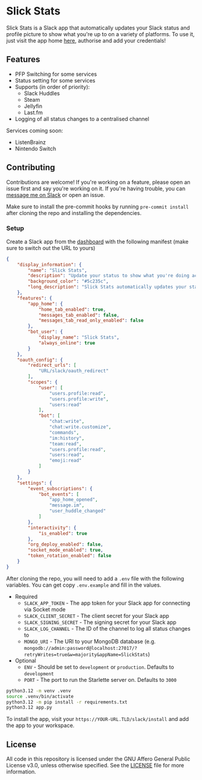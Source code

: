 # Slick Stats

Slick Stats is a Slack app that automatically updates your Slack status and profile picture to show what you're up to on a variety of platforms. To use it, just visit the app home [here](https://hackclub.slack.com/app_redirect?channel="U0754EVVCD9"), authorise and add your credentials!

## Features

- PFP Switching for some services
- Status setting for some services
- Supports (in order of priority):
  - Slack Huddles
  - Steam
  - Jellyfin
  - Last.fm
- Logging of all status changes to a centralised channel
 
Services coming soon:
- ListenBrainz
- Nintendo Switch

## Contributing
Contributions are welcome! If you're working on a feature, please open an issue first and say you're working on it. If you're having trouble, you can [message me on Slack](https://hackclub.slack.com/app_redirect?channel="U054VC2KM9P") or open an issue.

Make sure to install the pre-commit hooks by running `pre-commit install` after cloning the repo and installing the dependencies.

### Setup

Create a Slack app from the [dashboard](https://api.slack.com/apps) with the following manifest (make sure to switch out the URL to yours)

```json
{
    "display_information": {
        "name": "Slick Stats",
        "description": "Update your status to show what you're doing across other services!",
        "background_color": "#5c235c",
        "long_description": "Slick Stats automatically updates your status to show what you're doing on other services throughout a variety of APIs.\r\n\r\nCurrently supported:\r\nLast.fm, Steam, Jellyfin, Slack Huddles\r\n\r\nComing soon:\r\nNintendo Switch, ListenBrainz\r\n\r\nGot a request? Submit an issue at https://github.com/transcental/SlickStats!"
    },
    "features": {
        "app_home": {
            "home_tab_enabled": true,
            "messages_tab_enabled": false,
            "messages_tab_read_only_enabled": false
        },
        "bot_user": {
            "display_name": "Slick Stats",
            "always_online": true
        }
    },
    "oauth_config": {
        "redirect_urls": [
            "URL/slack/oauth_redirect"
        ],
        "scopes": {
            "user": [
                "users.profile:read",
                "users.profile:write",
                "users:read"
            ],
            "bot": [
                "chat:write",
                "chat:write.customize",
                "commands",
                "im:history",
                "team:read",
                "users.profile:read",
                "users:read",
                "emoji:read"
            ]
        }
    },
    "settings": {
        "event_subscriptions": {
            "bot_events": [
                "app_home_opened",
                "message.im",
                "user_huddle_changed"
            ]
        },
        "interactivity": {
            "is_enabled": true
        },
        "org_deploy_enabled": false,
        "socket_mode_enabled": true,
        "token_rotation_enabled": false
    }
}
```

After cloning the repo, you will need to add a `.env` file with the following variables. You can get copy `.env.example` and fill in the values.

- Required
  - `SLACK_APP_TOKEN` - The app token for your Slack app for connecting via Socket mode
  - `SLACK_CLIENT_SECRET` - The client secret for your Slack app
  - `SLACK_SIGNING_SECRET` - The signing secret for your Slack app
  - `SLACK_LOG_CHANNEL` - The ID of the channel to log all status changes to
  - `MONGO_URI` - The URI to your MongoDB database (e.g. `mongodb://admin:password@localhost:27017/?retryWrites=true&w=majority&appName=SlickStats`)
- Optional
  - `ENV` - Should be set to `development` or `production`. Defaults to `development`
  - `PORT` - The port to run the Starlette server on. Defaults to `3000`

```sh
python3.12 -m venv .venv
source .venv/bin/activate
python3.12 -m pip install -r requirements.txt
python3.12 app.py
```

To install the app, visit your `https://YOUR-URL.TLD/slack/install` and add the app to your workspace.


## License
All code in this repository is licensed under the GNU Affero General Public License v3.0, unless otherwise specified. See the [LICENSE](LICENSE.md) file for more information.
